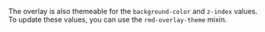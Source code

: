 The overlay is also themeable for the `background-color` and `z-index` values.
To update these values, you can use the `rmd-overlay-theme` mixin.
